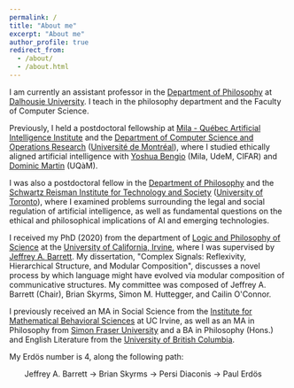 ```yaml
---
permalink: /
title: "About me"
excerpt: "About me"
author_profile: true
redirect_from: 
  - /about/
  - /about.html
---
```


I am currently an assistant professor in the [Department of Philosophy](https://www.dal.ca/faculty/arts/philosophy.html "Dal Philo") at [Dalhousie University](https://www.dal.ca/ "Dal"). I teach in the philosophy department and the Faculty of Computer Science. 

Previously, I held a postdoctoral fellowship at [Mila - Québec Artificial Intelligence Institute](https://mila.quebec/ "Mila") and the [Department of Computer Science and Operations Research](https://diro.umontreal.ca/accueil/ "DIRO - UdeM") ([Université de Montréal](https://www.umontreal.ca "UdeM")), where I studied ethically aligned artificial intelligence with [Yoshua Bengio](http://www.iro.umontreal.ca/~bengioy/yoshua_en/ "Yoshua Bengio") (Mila, UdeM, CIFAR) and [Dominic Martin](https://sites.google.com/view/dmartin/ai-ethics?authuser=0 "Dominic Martin") (UQàM).

I was also a postdoctoral fellow in the [Department of Philosophy](https://philosophy.utoronto.ca "UofT Philosophy") and the [Schwartz Reisman Institute for Technology and Society](https://www.torontosri.ca "Toronto SRI") ([University of Toronto](https://www.utoronto.ca "UofT")), where I examined problems surrounding the legal and social regulation of artificial intelligence, as well as fundamental questions on the ethical and philosophical implications of AI and emerging technologies.

I received my PhD (2020) from the department of [Logic and Philosophy of Science](https://www.lps.uci.edu "Logic and Philosophy of Science") at the [University of California, Irvine](https://uci.edu "University of California, Irvine"), where I was supervised by [Jeffrey A. Barrett](http://faculty.sites.uci.edu/jeffreybarrett/ "Jeffrey A. Barrett"). My dissertation, "Complex Signals: Reflexivity, Hierarchical Structure, and Modular Composition", discusses a novel process by which language might have evolved via modular composition of communicative structures. My committee was composed of Jeffrey A. Barrett (Chair), Brian Skyrms, Simon M. Huttegger, and Cailin O'Connor.

I previously received an MA in Social Science from the [Institute for Mathematical Behavioral Sciences](https://www.imbs.uci.edu/ "Institute for Mathematical Behavioral Sciences") at UC Irvine, as well as an MA in Philosophy from [Simon Fraser University](https://www.sfu.ca/ "Simon Fraser University") and a BA in Philosophy (Hons.) and English Literature from the [University of British Columbia](https://www.ubc.ca/ "University of British Columbia").

My Erd&#246;s number is 4, along the following path:

&nbsp;&nbsp;&nbsp;&nbsp;&nbsp;&nbsp; Jeffrey A. Barrett &#8594; Brian Skyrms &#8594; Persi Diaconis &#8594; Paul Erd&#246;s
